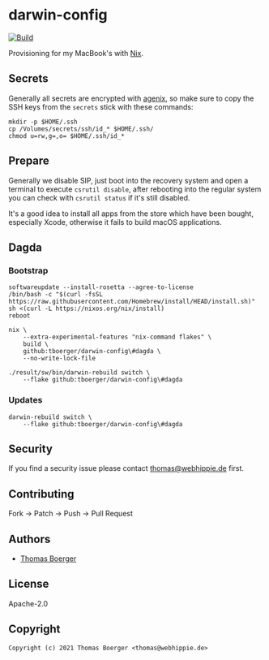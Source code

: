 # darwin-config

[![Build](https://github.com/tboerger/darwin-config/actions/workflows/build.yml/badge.svg)](https://github.com/tboerger/darwin-config/actions/workflows/build.yml)

Provisioning for my MacBook's with [Nix][nix].

## Secrets

Generally all secrets are encrypted with [agenix][agenix], so make sure to copy
the SSH keys from the `secrets` stick with these commands:

```console
mkdir -p $HOME/.ssh
cp /Volumes/secrets/ssh/id_* $HOME/.ssh/
chmod u=rw,g=,o= $HOME/.ssh/id_*
```

## Prepare

Generally we disable SIP, just boot into the recovery system and open a terminal
to execute `csrutil disable`, after rebooting into the regular system you can
check with `csrutil status` if it's still disabled.

It's a good idea to install all apps from the store which have been bought,
especially Xcode, otherwise it fails to build macOS applications.

## Dagda

### Bootstrap

```console
softwareupdate --install-rosetta --agree-to-license
/bin/bash -c "$(curl -fsSL https://raw.githubusercontent.com/Homebrew/install/HEAD/install.sh)"
sh <(curl -L https://nixos.org/nix/install)
reboot

nix \
    --extra-experimental-features "nix-command flakes" \
    build \
    github:tboerger/darwin-config\#dagda \
    --no-write-lock-file

./result/sw/bin/darwin-rebuild switch \
    --flake github:tboerger/darwin-config\#dagda
```

### Updates

```console
darwin-rebuild switch \
    --flake github:tboerger/darwin-config\#dagda
```

## Security

If you find a security issue please contact thomas@webhippie.de first.

## Contributing

Fork -> Patch -> Push -> Pull Request

## Authors

-   [Thomas Boerger](https://github.com/tboerger)

## License

Apache-2.0

## Copyright

```console
Copyright (c) 2021 Thomas Boerger <thomas@webhippie.de>
```

[nix]: https://nixos.org/manual/nix/stable/
[agenix]: https://github.com/ryantm/agenix

